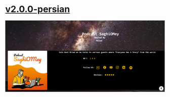 # [v2.0.0-persian](https://v2-0-0-persian.netlify.app/)

[![v2.0.0-persian](https://raw.githubusercontent.com/SaghiOMey/v2.0.0-persian/main/public/v2.0.0(persian).PNG)](https://v2-0-0-persian.netlify.app/)
